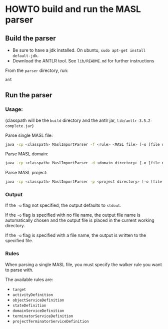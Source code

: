HOWTO build and run the MASL parser
===================================

## Build the parser

* Be sure to have a jdk installed.  On ubuntu, `sudo apt-get install default-jdk`.
* Download the ANTLR tool. See `lib/README.md` for further instructions

From the `parser` directory, run:
```bash
ant
```

## Run the parser


### Usage:

(classpath will be the `build` directory and the antlr jar, `lib/antlr-3.5.2-complete.jar`)

Parse single MASL file:
```bash
java -cp <classpath> MaslImportParser -f <rule> <MASL file> [-o [file name] ]
```

Parse MASL domain:
```bash
java -cp <classpath> MaslImportParser -d <domain directory> [-o [file name] ]
```

Parse MASL project:
```bash
java -cp <classpath> MaslImportParser -p <project directory> [-o [file name] ]
```

### Output

If the `-o` flag not specified, the output defaults to `stdout`.

If the `-o` flag is specified with no file name, the output file name is automatically
chosen and the output file is placed in the current working directory.

If the `-o` flag is specified with a file name, the output is written to the specified file.

### Rules

When parsing a single MASL file, you must specify the walker rule you want to parse
with.

The available rules are:
* `target`
* `activityDefinition`
* `objectServiceDefinition`
* `stateDefinition`
* `domainServiceDefinition`
* `terminatorServiceDefinition`
* `projectTerminatorServiceDefinition`
